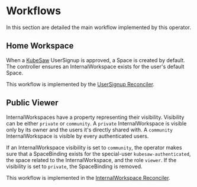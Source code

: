 # Workflows

In this section are detailed the main workflow implemented by this operator.

## Home Workspace

When a [KubeSaw](https://github.com/codeready-toolchain) UserSignup is approved, a Space is created by default.
The controller ensures an InternalWorkspace exists for the user's default Space.

This workflow is implemented by the [UserSignup Reconciler](https://github.com/konflux-workspaces/workspaces/blob/main/operator/internal/controller/usersignup/usersignup_controller.go).


## Public Viewer

InternalWorkspaces have a property representing their visibility.
Visibility can be either `private` or `community`.
A `private` InternalWorkspace is visible only by its owner and the users it's directly shared with.
A `community` InternalWorkspace is visible by every authenticated users.

If an InternalWorkspace visibility is set to `community`, the operator makes sure that a SpaceBinding exists for the special-user `kubesaw-authenticated`, the space related to the InternalWorkspace, and the role `viewer`.
If the visibility is set to `private`, the SpaceBinding is removed.

This workflow is implemented in the [InternalWorkspace Reconciler](https://github.com/konflux-workspaces/workspaces/blob/main/operator/internal/controller/internalworkspace/internalworkspace_controller.go).
